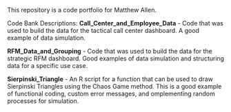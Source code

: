This repository is a code portfolio for Matthew Allen.

Code Bank Descriptions:
**Call_Center_and_Employee_Data** - Code that was used to build the data for the tactical call center dashboard. A good example of data simulation.<br>

**RFM_Data_and_Grouping** - Code that was used to build the data for the strategic RFM dashboard. Good examples of data simulation and structuring data for a specific use case.<br>

**Sierpinski_Triangle** - An R script for a function that can be used to draw Sierpinski Triangles using the Chaos Game method. This is a good example of functional coding, custom error messages, and omplementing random processes for simulation.
